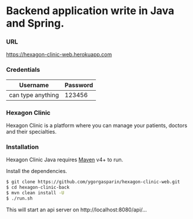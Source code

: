
# Backend application write in Java and Spring.

### URL
https://hexagon-clinic-web.herokuapp.com

### Credentials

| Username | Password |
| ------ | ------ |
| can type anything | 123456 |


### Hexagon Clinic
Hexagon Clinic is a platform where you can manage your patients, doctors and their specialties.

### Installation

Hexagon Clinic Java requires [Maven](https://maven.apache.org/) v4+ to run.

Install the dependencies.

```sh
$ git clone https://github.com/ygorgasparin/hexagon-clinic-web.git
$ cd hexagon-clinic-back
$ mvn clean install -U
$ ./run.sh
```
This will start an api server on http://localhost:8080/api/...

